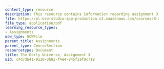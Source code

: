 ```yaml
---
content_type: resource
description: This resource contains information regarding assignment 3.
file: https://ol-ocw-studio-app-production.s3.amazonaws.com/courses/8-286-the-early-universe-fall-2013/c4d7d64191100b82f4e4845f2af9c719_MIT8_286F13_ps3.pdf
file_type: application/pdf
learning_resource_types:
- Assignments
ocw_type: OCWFile
parent_title: Assignments
parent_type: CourseSection
resourcetype: Document
title: The Early Universe, Assignment 3
uid: c4d7d641-9110-0b82-f4e4-845f2af9c719
---
```

